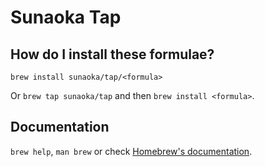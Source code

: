 # Sunaoka Tap

## How do I install these formulae?

`brew install sunaoka/tap/<formula>`

Or `brew tap sunaoka/tap` and then `brew install <formula>`.

## Documentation

`brew help`, `man brew` or check [Homebrew's documentation](https://docs.brew.sh).
